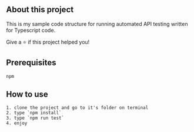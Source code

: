 ## About this project
This is my sample code structure for running automated API testing written for Typescript code.

Give a ⭐️ if this project helped you!


## Prerequisites
```
npm
```


## How to use

```
1. clone the project and go to it's folder on terminal
2. type `npm install`
3. type `npm run test`
4. enjoy
```

